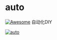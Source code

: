 # auto

[![Awesome](https://cdn.rawgit.com/sindresorhus/awesome/d7305f38d29fed78fa85652e3a63e154dd8e8829/media/badge.svg)](https://github.com/sindresorhus/awesome)
自动化DIY


[![auto](https://img.shields.io/badge/auto-V1.0-green.svg)](https://github.com/yuan2011/auto)
